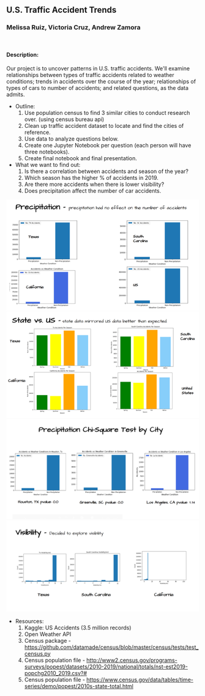 ## U.S. Traffic Accident Trends
### Melissa Ruiz, Victoria Cruz, Andrew Zamora
<br>

#### Description:
Our project is to uncover patterns in U.S. traffic accidents. We'll examine relationships between types of traffic accidents related to weather conditions; trends in accidents over the course of the year; relationships of types of cars to number of accidents; and related questions, as the data admits.

* Outline:
   1. Use population census to find 3 similar cities to conduct research over. (using census bureau api)
   2. Clean up traffic accident dataset to locate and find the cities of reference.
   3. Use data to analyze questions below.
   4. Create one Jupyter Notebook per question (each person will have three notebooks).
   5. Create final notebook and final presentation.
* What we want to find out:
    1. Is there a correlation between accidents and season of the year?
    2. Which season has the higher % of accidents in 2019.
    3. Are there more accidents when there is lower visibility?
    4. Does precipitation affect the number of car accidents.

![Precipitation vs. Accidents](images/precipitation.png)
![Seasons vs Accidents](images/seasonal_accidents.png)
![Precipitation Chi Square Test](images/chi_test.png)
![Visibility vs Accidents](images/visibility.png)



* Resources:
    1. Kaggle: US Accidents (3.5 million records)
    2. Open Weather API
    3. Census package - https://github.com/datamade/census/blob/master/census/tests/test_census.py
    4. Census population file - http://www2.census.gov/programs-surveys/popest/datasets/2010-2019/national/totals/nst-est2019-popchg2010_2019.csv?#
    5. Census population file - https://www.census.gov/data/tables/time-series/demo/popest/2010s-state-total.html